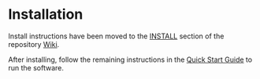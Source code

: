 # Installation

Install instructions have been moved to the [INSTALL](https://github.com/SHIBgreen-Network/shibgreen-blockchain/wiki/INSTALL) section of the repository [Wiki](https://github.com/SHIBgreen-Network/shibgreen-blockchain/wiki).

After installing, follow the remaining instructions in the
[Quick Start Guide](https://github.com/SHIBgreen-Network/shibgreen-blockchain/wiki/Quick-Start-Guide)
to run the software.
